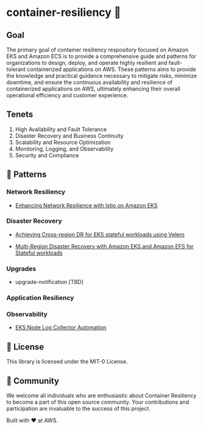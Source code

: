# container-resiliency 🚀

## Goal

The primary goal of container resiliency respository focused on Amazon EKS and Amazon ECS is to provide a comprehensive guide and patterns for organizations to design, deploy, and operate highly resilient and fault-tolerant containerized applications on AWS. These patterns aims to provide the knowledge and practical guidance necessary to mitigate risks, minimize downtime, and ensure the continuous availability and resilience of containerized applications on AWS, ultimately enhancing their overall operational efficiency and customer experience.

## Tenets

1. High Availability and Fault Tolerance
2. Disaster Recovery and Business Continuity
3. Scalability and Resource Optimization
4. Monitoring, Logging, and Observability
5. Security and Compliance

## 🧱 Patterns
### Network Resiliency
* [Enhancing Network Resilience with Istio on Amazon EKS](https://aws-blogs-prod.amazon.com/opensource/enhancing-network-resilience-with-istio-on-amazon-eks/) 

### Disaster Recovery
* [Achieving Cross-region DR for EKS stateful workloads using Velero](https://github.com/aws-samples/container-resiliency/tree/main/patterns/disaster-recovery/dr-using-Velero)
  
* [Multi-Region Disaster Recovery with Amazon EKS and Amazon EFS for Stateful workloads](https://aws.amazon.com/blogs/containers/multi-region-disaster-recovery-with-amazon-eks-and-amazon-efs-for-stateful-workloads/)

### Upgrades
* upgrade-notification [TBD]

### Application Resiliency

### Observability
* [EKS Node Log Collector Automation](https://github.com/aws-samples/container-resiliency/tree/main/patterns/auto-analysis/eks-node-log-automation)

## 💼 License
This library is licensed under the MIT-0 License.

## 🙌 Community
We welcome all individuals who are enthusiastic about Container Resiliency to become a part of this open source community. Your contributions and participation are invaluable to the success of this project.

Built with ❤️ at AWS.
